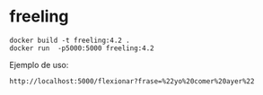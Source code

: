 # freeling

```
docker build -t freeling:4.2 .   
docker run  -p5000:5000 freeling:4.2 
```

Ejemplo de uso:
```
http://localhost:5000/flexionar?frase=%22yo%20comer%20ayer%22
```
